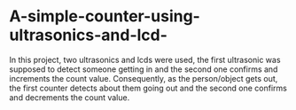 # A-simple-counter-using-ultrasonics-and-lcd-
In this project, two ultrasonics and lcds were used, the first ultrasonic was supposed to detect someone getting in and the second one confirms and increments the count value. Consequently, as the person/object gets out, the first counter detects about them going out and the second one confirms and decrements the count value.
